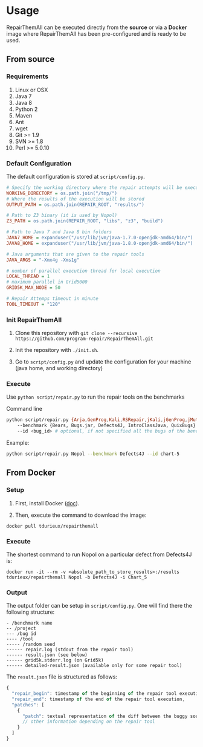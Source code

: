 # Usage 

RepairThemAll can be executed directly from the **source** or via a **Docker** image where RepairThemAll has been pre-configured and is ready to be used.

## From source

### Requirements

1. Linux or OSX
2. Java 7
3. Java 8
4. Python 2
5. Maven
6. Ant
7. wget
8. Git >= 1.9
9. SVN >= 1.8
10. Perl >= 5.0.10

### Default Configuration

The default configuration is stored at `script/config.py`.

```ini
# Specify the working directory where the repair attempts will be executed
WORKING_DIRECTORY = os.path.join("/tmp/") 
# Where the results of the execution will be stored
OUTPUT_PATH = os.path.join(REPAIR_ROOT, "results/")

# Path to Z3 binary (it is used by Nopol) 
Z3_PATH = os.path.join(REPAIR_ROOT, "libs", "z3", "build")

# Path to Java 7 and Java 8 bin folders
JAVA7_HOME = expanduser("/usr/lib/jvm/java-1.7.0-openjdk-amd64/bin/")
JAVA8_HOME = expanduser("/usr/lib/jvm/java-1.8.0-openjdk-amd64/bin/")

# Java arguments that are given to the repair tools
JAVA_ARGS = "-Xmx4g -Xms1g"

# number of parallel execution thread for local execution
LOCAL_THREAD = 1
# maximum parallel in Grid5000
GRID5K_MAX_NODE = 50

# Repair Attemps timeout in minute
TOOL_TIMEOUT = "120"
```

### Init RepairThemAll

1. Clone this repository with `git clone --recursive https://github.com/program-repair/RepairThemAll.git`

2. Init the repository with `./init.sh`.

3. Go to `script/config.py` and update the configuration for your machine (java home, and working directory)

### Execute 

Use `python script/repair.py` to run the repair tools on the benchmarks

Command line

```bash
python script/repair.py {Arja,GenProg,Kali,RSRepair,jKali,jGenProg,jMutRepair,Cardumen,Nopol,DynaMoth,NPEFix}
    --benchmark {Bears, Bugs.jar, Defects4J, IntroClassJava, QuixBugs}
    --id <bug_id> # optional, if not specified all the bugs of the benchmark will be used. The format is specific for each benchmark, and you can check the list of bugs available per benchmark with `python script/print_bugs_available.py --benchmark <benchmark_name>`
```

Example:

```bash
python script/repair.py Nopol --benchmark Defects4J --id chart-5
```

## From Docker

### Setup

1. First, install Docker ([doc](https://docs.docker.com/)).

2. Then, execute the command to download the image:

```
docker pull tdurieux/repairthemall
```

### Execute

The shortest command to run Nopol on a particular defect from Defects4J is:
```
docker run -it --rm -v <absolute_path_to_store_results>:/results tdurieux/repairthemall Nopol -b Defects4J -i Chart_5
```

### Output

The output folder can be setup in `script/config.py`. One will find there the following structure:

```
- /benchmark name
-- /project
--- /bug id
---- /tool
----- /random seed
------ repair.log (stdout from the repair tool)
------ result.json (see below)
------ grid5k.stderr.log (on Grid5k)
------ detailed-result.json (available only for some repair tool)
```

The `result.json` file is structured as follows:

```javascript
{
  "repair_begin": timestamp of the beginning of the repair tool execution, 
  "repair_end": timestamp of the end of the repair tool execution, 
  "patches": [
    {
      "patch": textual representation of the diff between the buggy source code and the patched source code
      // other information depending on the repair tool
    }
  ]
}
```
